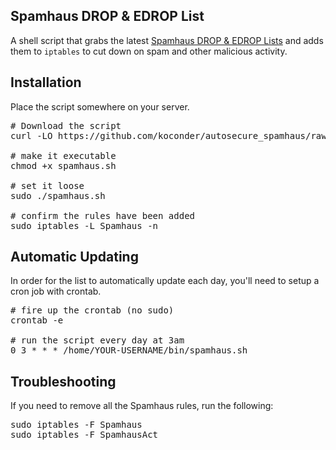 ## Spamhaus DROP & EDROP List ##
A shell script that grabs the latest [Spamhaus DROP & EDROP Lists](https://www.spamhaus.org/drop/) and adds them to `iptables` to cut down on spam and other malicious activity.

## Installation ##
Place the script somewhere on your server.

<pre>
# Download the script
curl -LO https://github.com/koconder/autosecure_spamhaus/raw/master/spamhaus.sh

# make it executable
chmod +x spamhaus.sh

# set it loose
sudo ./spamhaus.sh

# confirm the rules have been added
sudo iptables -L Spamhaus -n
</pre>

## Automatic Updating ##
In order for the list to automatically update each day, you'll need to setup a cron job with crontab.
<pre>
# fire up the crontab (no sudo)
crontab -e

# run the script every day at 3am
0 3 * * * /home/YOUR-USERNAME/bin/spamhaus.sh
</pre>


## Troubleshooting ##
If you need to remove all the Spamhaus rules, run the following:
<pre>
sudo iptables -F Spamhaus
sudo iptables -F SpamhausAct
</pre>
